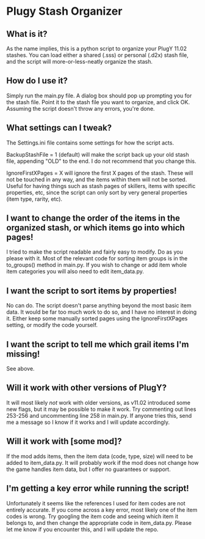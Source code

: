 # Plugy Stash Organizer
## What is it?
As the name implies, this is a python script to organize your PlugY 11.02 stashes. You can load either a shared (.sss) or personal (.d2x) stash file, and the script will more-or-less-neatly organize the stash.
## How do I use it?
Simply run the main.py file. A dialog box should pop up prompting you for the stash file. Point it to the stash file you want to organize, and click OK. Assuming the script doesn't throw any errors, you're done.
## What settings can I tweak?
The Settings.ini file contains some settings for how the script acts.

BackupStashFile = 1 (default) will make the script back up your old stash file, appending "OLD" to the end. I do not recommend that you change this.

IgnoreFirstXPages = X will ignore the first X pages of the stash. These will not be touched in any way, and the items within them will not be sorted. Useful for having things such as stash pages of skillers, items with specific properties, etc, since the script can only sort by very general properties (item type, rarity, etc).
## I want to change the order of the items in the organized stash, or which items go into which pages!
I tried to make the script readable and fairly easy to modify. Do as you please with it. Most of the relevant code for sorting item groups is in the to_groups() method in main.py. If you wish to change or add item whole item categories you will also need to edit item_data.py.
## I want the script to sort items by properties!
No can do. The script doesn't parse anything beyond the most basic item data. It would be far too much work to do so, and I have no interest in doing it. Either keep some manually sorted pages using the IgnoreFirstXPages setting, or modify the code yourself.
## I want the script to tell me which grail items I'm missing!
See above.
## Will it work with other versions of PlugY? 
It will most likely *not* work with older versions, as v11.02 introduced some new flags, but it may be possible to make it work. Try commenting out lines 253-256 and uncommenting line 258 in main.py. If anyone tries this, send me a message so I know if it works and I will update accordingly.
## Will it work with [some mod]?
If the mod adds items, then the item data (code, type, size) will need to be added to item_data.py. It will probably work if the mod does not change how the game handles item data, but I offer no guarantees or support.
## I'm getting a key error while running the script!
Unfortunately it seems like the references I used for item codes are not entirely accurate. If you come across a key error, most likely one of the item codes is wrong. Try googling the item code and seeing which item it belongs to, and then change the appropriate code in item_data.py. Please let me know if you encounter this, and I will update the repo.
